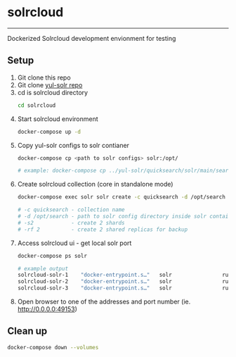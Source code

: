 # solrcloud
---
Dockerized Solrcloud development envionment for testing

## Setup
1. Git clone this repo
2. Git clone [yul-solr repo](https://github.com/yalelibrary/yul-solr.git)
3. cd is solrcloud directory
    ```bash
    cd solrcloud
    ```
4. Start solrcloud environment
    ```bash
    docker-compose up -d
    ```
5. Copy yul-solr configs to solr contianer
    ```bash
    docker-compose cp <path to solr configs> solr:/opt/
    
    # example: docker-compose cp ../yul-solr/quicksearch/solr/main/search solr:/opt/
    ```
6. Create solrcloud collection (core in standalone mode)
    ```bash
    docker-compose exec solr solr create -c quicksearch -d /opt/search -s2 -rf 2

    # -c quicksearch - collection name
    # -d /opt/search - path to solr config directory inside solr container
    # -s2            - create 2 shards
    # -rf 2          - create 2 shared replicas for backup 
    ```
7. Access solrcloud ui - get local solr port
    ```bash
    docker-compose ps solr

    # example output
    solrcloud-solr-1    "docker-entrypoint.s…"   solr                running             0.0.0.0:49153->8983/tcp, :::49153->8983/tcp
    solrcloud-solr-2    "docker-entrypoint.s…"   solr                running             0.0.0.0:49155->8983/tcp, :::49155->8983/tcp
    solrcloud-solr-3    "docker-entrypoint.s…"   solr                running             0.0.0.0:49154->8983/tcp, :::49154->8983/tcp
    ```
8. Open browser to one of the addresses and port number (ie. http://0.0.0.0:49153)

## Clean up
```bash
docker-compose down --volumes
```
